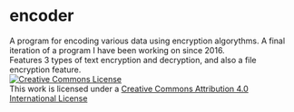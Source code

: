 # encoder
A program for encoding various data using encryption algorythms. A final iteration of a program I have been working on since 2016.
<br>
Features 3 types of text encryption and decryption, and also a file encryption feature.
<br>
<a rel="license" href="http://creativecommons.org/licenses/by/4.0/"><img alt="Creative Commons License" style="border-width:0" src="https://i.creativecommons.org/l/by/4.0/88x31.png" /></a><br />This work is licensed under a <a rel="license" href="http://creativecommons.org/licenses/by/4.0/">Creative Commons Attribution 4.0 International License</a>
